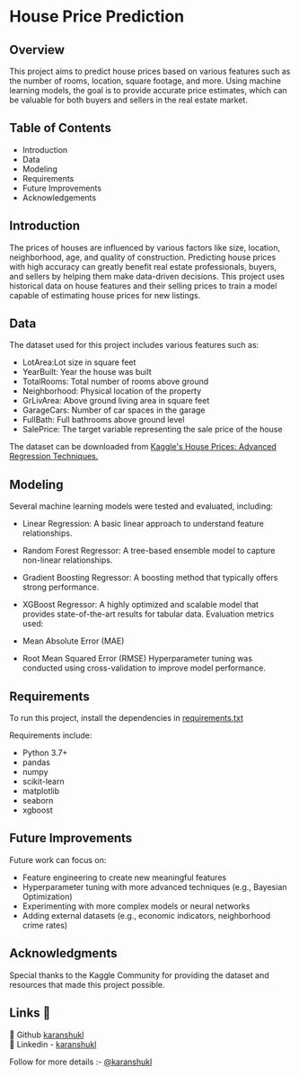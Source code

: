 # House Price Prediction

## Overview

This project aims to predict house prices based on various features such as the number of rooms, location, square footage, and more. Using machine learning models, the goal is to provide accurate price estimates, which can be valuable for both buyers and sellers in the real estate market.

## Table of Contents
- Introduction
- Data
- Modeling
- Requirements
- Future Improvements
- Acknowledgements

## Introduction

The prices of houses are influenced by various factors like size, location, neighborhood, age, and quality of construction. Predicting house prices with high accuracy can greatly benefit real estate professionals, buyers, and sellers by helping them make data-driven decisions. This project uses historical data on house features and their selling prices to train a model capable of estimating house prices for new listings.

## Data

The dataset used for this project includes various features such as:

- LotArea:Lot size in square feet
- YearBuilt: Year the house was built
- TotalRooms: Total number of rooms above ground
- Neighborhood: Physical location of the property
- GrLivArea: Above ground living area in square feet
- GarageCars: Number of car spaces in the garage
- FullBath: Full bathrooms above ground level
- SalePrice: The target variable representing the sale price of the house

The dataset can be downloaded from [ Kaggle's House Prices: Advanced Regression Techniques.](https://www.kaggle.com/competitions/house-prices-advanced-regression-techniques/overview)

## Modeling

Several machine learning models were tested and evaluated, including:

- Linear Regression: A basic linear approach to understand feature relationships.
- Random Forest Regressor: A tree-based ensemble model to capture non-linear relationships.
- Gradient Boosting Regressor: A boosting method that typically offers strong performance.
- XGBoost Regressor: A highly optimized and scalable model that provides state-of-the-art results for tabular data.
Evaluation metrics used:

- Mean Absolute Error (MAE)
- Root Mean Squared Error (RMSE)
Hyperparameter tuning was conducted using cross-validation to improve model performance.

## Requirements

To run this project, install the dependencies in [requirements.txt](https://github.com/Karanshukl/House_price_prediction/blob/main/requirements.txt)

Requirements include:

- Python 3.7+
- pandas
- numpy
- scikit-learn
- matplotlib
- seaborn
- xgboost


## Future Improvements

Future work can focus on:

- Feature engineering to create new meaningful features
- Hyperparameter tuning with more advanced techniques (e.g., Bayesian Optimization)
- Experimenting with more complex models or neural networks
- Adding external datasets (e.g., economic indicators, neighborhood crime rates)


## Acknowledgments

Special thanks to the Kaggle Community for providing the dataset and resources that made this project possible.


## Links 🔗
🔗 Github [karanshukl](https://www.github.com/karanshukl)  
🔗 Linkedin - [karanshukl](https://www.linkedin.com/in/karanshukl/)

Follow for more details :- [@karanshukl](https://www.linkedin.com/in/gkaranshukl/)
